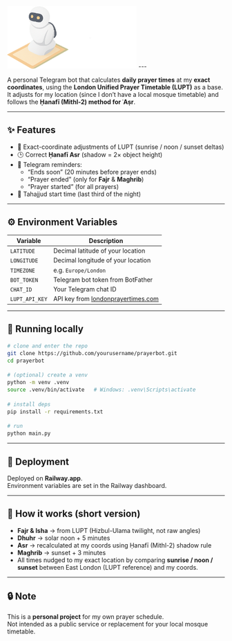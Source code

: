 <img src="logo.png" alt="Alt text" width="300">
---

A personal Telegram bot that calculates **daily prayer times** at my **exact coordinates**, using the **London Unified Prayer Timetable (LUPT)** as a base.  
It adjusts for my location (since I don’t have a local mosque timetable) and follows the **Ḥanafī (Mithl-2) method for ʿAṣr**.

---

## ✨ Features
- 📍 Exact-coordinate adjustments of LUPT (sunrise / noon / sunset deltas)
- 🕒 Correct **Ḥanafī Asr** (shadow = 2× object height)
- 🔔 Telegram reminders:
  - “Ends soon” (20 minutes before prayer ends)
  - “Prayer ended” (only for **Fajr** & **Maghrib**)
  - “Prayer started” (for all prayers)
- 🌌 Tahajjud start time (last third of the night)

---

## ⚙️ Environment Variables

| Variable       | Description |
|----------------|-------------|
| `LATITUDE`     | Decimal latitude of your location |
| `LONGITUDE`    | Decimal longitude of your location |
| `TIMEZONE`     | e.g. `Europe/London` |
| `BOT_TOKEN`    | Telegram bot token from BotFather |
| `CHAT_ID`      | Your Telegram chat ID |
| `LUPT_API_KEY` | API key from [londonprayertimes.com](https://www.londonprayertimes.com/) |

---

## 🚀 Running locally

```bash
# clone and enter the repo
git clone https://github.com/yourusername/prayerbot.git
cd prayerbot

# (optional) create a venv
python -m venv .venv
source .venv/bin/activate   # Windows: .venv\Scripts\activate

# install deps
pip install -r requirements.txt

# run
python main.py
```

---

## 📡 Deployment

Deployed on **Railway.app**.  
Environment variables are set in the Railway dashboard.

---

## 📖 How it works (short version)

- **Fajr & Isha** → from LUPT (Hizbul-Ulama twilight, not raw angles)  
- **Dhuhr** → solar noon + 5 minutes  
- **Asr** → recalculated at my coords using Ḥanafī (Mithl-2) shadow rule  
- **Maghrib** → sunset + 3 minutes  
- All times nudged to my exact location by comparing **sunrise / noon / sunset** between East London (LUPT reference) and my coords.

---

## 🔒 Note

This is a **personal project** for my own prayer schedule.  
Not intended as a public service or replacement for your local mosque timetable.
